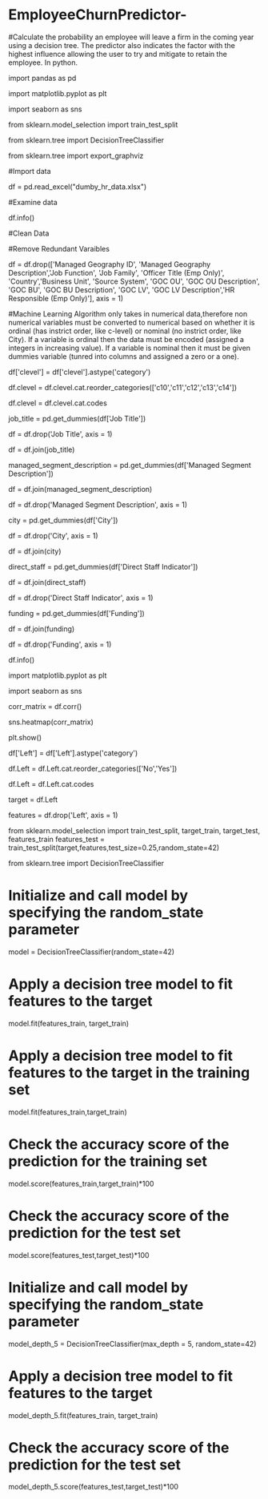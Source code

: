 # EmployeeChurnPredictor-
#Calculate the probability an employee will leave a firm in the coming year using a decision tree. The predictor also indicates the factor with the highest influence allowing the user to try and mitigate to retain the employee. In python. 


import pandas as pd

import matplotlib.pyplot as plt

import seaborn as sns

from sklearn.model_selection import train_test_split

from sklearn.tree import DecisionTreeClassifier

from sklearn.tree import export_graphviz

 

 

#Import data

 

df = pd.read_excel("dumby_hr_data.xlsx") 

 

#Examine data

df.info()

 

 

#Clean Data

#Remove Redundant Varaibles

df = df.drop(['Managed Geography ID', 'Managed Geography Description','Job Function', 'Job Family', 'Officer Title (Emp Only)', 'Country','Business Unit', 'Source System', 'GOC OU', 'GOC OU Description', 'GOC BU', 'GOC BU Description', 'GOC LV', 'GOC LV Description','HR Responsible (Emp Only)'], axis = 1)

 

#Machine Learning Algorithm only takes in numerical data,therefore non numerical variables must be converted to numerical based on whether it is ordinal (has instrict order, like c-level) or nominal (no instrict order, like City). If a variable is ordinal then the data must be encoded (assigned a integers in increasing value). If a variable is nominal then it must be given dummies variable (tunred into columns and assigned a zero or a one).

 

df['clevel'] = df['clevel'].astype('category')

df.clevel = df.clevel.cat.reorder_categories(['c10','c11','c12','c13','c14'])

df.clevel = df.clevel.cat.codes

job_title = pd.get_dummies(df['Job Title'])

df = df.drop('Job Title', axis = 1)

df = df.join(job_title)

managed_segment_description = pd.get_dummies(df['Managed Segment Description'])

df = df.join(managed_segment_description)

df = df.drop('Managed Segment Description', axis = 1)

city = pd.get_dummies(df['City'])

df = df.drop('City', axis = 1)

df = df.join(city)

direct_staff = pd.get_dummies(df['Direct Staff Indicator'])

df = df.join(direct_staff)

df = df.drop('Direct Staff Indicator', axis = 1)

funding = pd.get_dummies(df['Funding'])

df = df.join(funding)

df = df.drop('Funding', axis = 1)

df.info()

import matplotlib.pyplot as plt

import seaborn as sns

corr_matrix = df.corr()

sns.heatmap(corr_matrix)

plt.show()

df['Left'] = df['Left'].astype('category')

df.Left = df.Left.cat.reorder_categories(['No','Yes'])

df.Left = df.Left.cat.codes

target = df.Left

features = df.drop('Left', axis = 1)

from sklearn.model_selection import train_test_split, target_train, target_test, features_train
features_test = train_test_split(target,features,test_size=0.25,random_state=42)

from sklearn.tree import DecisionTreeClassifier

 

# Initialize and call model by specifying the random_state parameter

model = DecisionTreeClassifier(random_state=42)

 

# Apply a decision tree model to fit features to the target

model.fit(features_train, target_train)

 

# Apply a decision tree model to fit features to the target in the training set

model.fit(features_train,target_train)


# Check the accuracy score of the prediction for the training set

model.score(features_train,target_train)*100

 
# Check the accuracy score of the prediction for the test set

model.score(features_test,target_test)*100

 
# Initialize and call model by specifying the random_state parameter

model_depth_5 = DecisionTreeClassifier(max_depth = 5, random_state=42)

 
# Apply a decision tree model to fit features to the target

model_depth_5.fit(features_train, target_train)


# Check the accuracy score of the prediction for the test set

model_depth_5.score(features_test,target_test)*100
